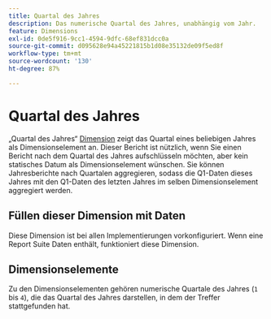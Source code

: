 ```yaml
---
title: Quartal des Jahres
description: Das numerische Quartal des Jahres, unabhängig vom Jahr.
feature: Dimensions
exl-id: 0de5f916-9cc1-4594-9dfc-68ef831dcc0a
source-git-commit: d095628e94a45221815b1d08e35132de09f5ed8f
workflow-type: tm+mt
source-wordcount: '130'
ht-degree: 87%

---
```


# Quartal des Jahres

„Quartal des Jahres“ [Dimension](overview.md) zeigt das Quartal eines beliebigen Jahres als Dimensionselement an. Dieser Bericht ist nützlich, wenn Sie einen Bericht nach dem Quartal des Jahres aufschlüsseln möchten, aber kein statisches Datum als Dimensionselement wünschen. Sie können Jahresberichte nach Quartalen aggregieren, sodass die Q1-Daten dieses Jahres mit den Q1-Daten des letzten Jahres im selben Dimensionselement aggregiert werden.

## Füllen dieser Dimension mit Daten

Diese Dimension ist bei allen Implementierungen vorkonfiguriert. Wenn eine Report Suite Daten enthält, funktioniert diese Dimension.

## Dimensionselemente

Zu den Dimensionselementen gehören numerische Quartale des Jahres (`1` bis `4`), die das Quartal des Jahres darstellen, in dem der Treffer stattgefunden hat.
